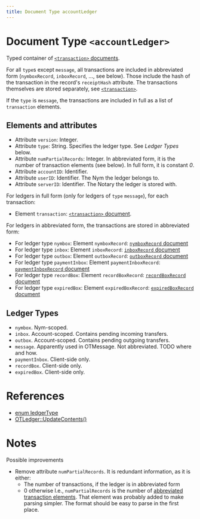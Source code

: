 ```yaml
---
title: Document Type accountLedger
---
```


# Document Type `<accountLedger>`

Typed container of [`<transaction>` documents](transaction.md).

For all `type`s except `message`, all transactions are included in abbreviated form (`nymboxRecord`, `inboxRecord`, ..., see below). Those include the hash of the transaction in the record's `receiptHash` attribute. The transactions themselves are stored separately, see [`<transaction>`](transaction.md).

If the `type` is `message`, the transactions are included in full as a list of `transaction` elements.

## Elements and attributes

* Attribute `version`: Integer.
* Attribute `type`: String. Specifies the ledger type. See _Ledger Types_ below.
* Attribute `numPartialRecords`: Integer. In abbreviated form, it is the number of transaction elements (see below). In full form, it is constant _0_.
* Attribute `accountID`: Identifier.
* Attribute `userID`: Identifier. The Nym the ledger belongs to.
* Attribute `serverID`: Identifier. The Notary the ledger is stored with.

For ledgers in full form (only for ledgers of `type` `message`), for each transaction:

* Element `transaction`: [`<transaction>` document](transaction.md).
  
<a href="tx-abbreviated-elements"></a>For ledgers in abbreviated form, the transactions are stored in abbreviated form:

* For ledger type `nymbox`: Element `nymboxRecord`: [`nymboxRecord` document](transaction.md#document-type-nymboxrecord)
* For ledger type `inbox`: Element `inboxRecord`: [`inboxRecord` document](transaction.md#document-type-inboxrecord)
* For ledger type `outbox`: Element `outboxRecord`: [`outboxRecord` document](transaction.md#document-type-outboxrecord)
* For ledger type `paymentInbox`: Element `paymentInboxRecord`: [`paymentInboxRecord` document](transaction.md#document-type-paymentinboxrecord)
* For ledger type `recordBox`: Element `recordBoxRecord`: [`recordBoxRecord` document](transaction.md#document-type-recordboxrecord)
* For ledger type `expiredBox`: Element `expiredBoxRecord`: [`expiredBoxRecord` document](transaction.md#document-type-expiredboxrecord)

## Ledger Types

* `nymbox`. Nym-scoped.
* `inbox`. Account-scoped. Contains pending incoming transfers.
* `outbox`. Account-scoped. Contains pending outgoing transfers.
* `message`. Apparently used in OTMessage. Not abbreviated. TODO where and how.
* `paymentInbox`. Client-side only.
* `recordBox`. Client-side only.
* `expiredBox`. Client-side only.


# References

* [enum ledgerType](https://github.com/Open-Transactions/opentxs/blob/682fd05f/include/opentxs/core/OTLedger.hpp#L181)
* [OTLedger::UpdateContents()](https://github.com/Open-Transactions/opentxs/blob/682fd05f/src/core/OTLedger.cpp#L1779)

# Notes

Possible improvements

* Remove attribute `numPartialRecords`. It is redundant information, as it is either:
    * The number of transactions, if the ledger is in abbreviated form
    * 0 otherwise
   I.e., `numPartialRecords` is the number of [abbreviated transaction elements](#tx-abbreviated-elements).
   That element was probably added to make parsing simpler. The format should be easy to parse in the first place. 
